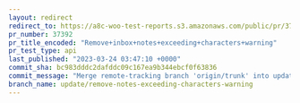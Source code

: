 ```yaml
---
layout: redirect
redirect_to: https://a8c-woo-test-reports.s3.amazonaws.com/public/pr/37392/api/index.html
pr_number: 37392
pr_title_encoded: "Remove+inbox+notes+exceeding+characters+warning"
pr_test_type: api
last_published: "2023-03-24 03:47:10 +0000"
commit_sha: bc983dddc2dafddc09c167ea9b344ebcf0f63836
commit_message: "Merge remote-tracking branch 'origin/trunk' into update/remove-notes-…"
branch_name: update/remove-notes-exceeding-characters-warning
---
```

